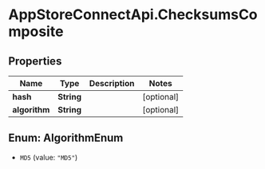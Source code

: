 # AppStoreConnectApi.ChecksumsComposite

## Properties

Name | Type | Description | Notes
------------ | ------------- | ------------- | -------------
**hash** | **String** |  | [optional] 
**algorithm** | **String** |  | [optional] 



## Enum: AlgorithmEnum


* `MD5` (value: `"MD5"`)




